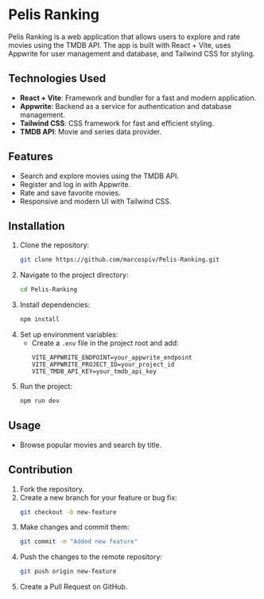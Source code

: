 # Pelis Ranking

Pelis Ranking is a web application that allows users to explore and rate movies using the TMDB API. The app is built with React + Vite, uses Appwrite for user management and database, and Tailwind CSS for styling.

## Technologies Used
- **React + Vite**: Framework and bundler for a fast and modern application.
- **Appwrite**: Backend as a service for authentication and database management.
- **Tailwind CSS**: CSS framework for fast and efficient styling.
- **TMDB API**: Movie and series data provider.

## Features
- Search and explore movies using the TMDB API.
- Register and log in with Appwrite.
- Rate and save favorite movies.
- Responsive and modern UI with Tailwind CSS.

## Installation
1. Clone the repository:
   ```bash
   git clone https://github.com/marcospiv/Pelis-Ranking.git
   ```
2. Navigate to the project directory:
   ```bash
   cd Pelis-Ranking
   ```
3. Install dependencies:
   ```bash
   npm install
   ```
4. Set up environment variables:
   - Create a `.env` file in the project root and add:
     ```env
     VITE_APPWRITE_ENDPOINT=your_appwrite_endpoint
     VITE_APPWRITE_PROJECT_ID=your_project_id
     VITE_TMDB_API_KEY=your_tmdb_api_key
     ```
5. Run the project:
   ```bash
   npm run dev
   ```

## Usage
- Browse popular movies and search by title.

## Contribution
1. Fork the repository.
2. Create a new branch for your feature or bug fix:
   ```bash
   git checkout -b new-feature
   ```
3. Make changes and commit them:
   ```bash
   git commit -m "Added new feature"
   ```
4. Push the changes to the remote repository:
   ```bash
   git push origin new-feature
   ```
5. Create a Pull Request on GitHub.

